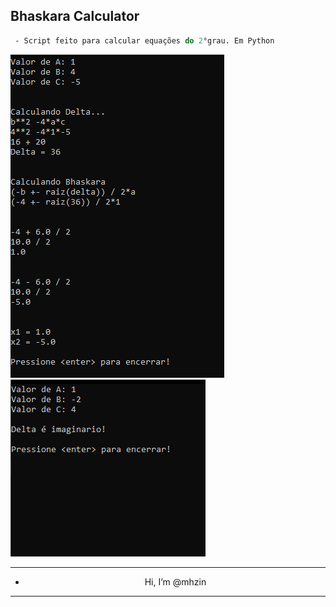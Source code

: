 ## Bhaskara Calculator

```p
 - Script feito para calcular equações do 2°grau. Em Python
```

<img src="./assets/img_1.png">
<img src="./assets/img_2.png">

---

- <p align="center"> Hi, I’m @mhzin

---
